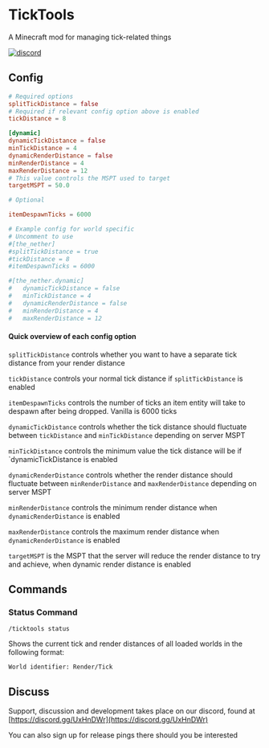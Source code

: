 # TickTools
A Minecraft mod for managing tick-related things

[![discord](https://img.shields.io/discord/764543203772334100?label=discord)](https://discord.gg/UxHnDWr)
## Config

```toml
# Required options
splitTickDistance = false
# Required if relevant config option above is enabled
tickDistance = 8

[dynamic]
dynamicTickDistance = false
minTickDistance = 4
dynamicRenderDistance = false
minRenderDistance = 4
maxRenderDistance = 12
# This value controls the MSPT used to target
targetMSPT = 50.0

# Optional

itemDespawnTicks = 6000

# Example config for world specific
# Uncomment to use
#[the_nether]
#splitTickDistance = true
#tickDistance = 8
#itemDespawnTicks = 6000

#[the_nether.dynamic]
#   dynamicTickDistance = false
#   minTickDistance = 4
#   dynamicRenderDistance = false
#   minRenderDistance = 4
#   maxRenderDistance = 12

```

#### Quick overview of each config option

`splitTickDistance` controls whether you want to have a separate tick distance from your render distance

`tickDistance` controls your normal tick distance if `splitTickDistance` is enabled

`itemDespawnTicks` controls the number of ticks an item entity will take to despawn after being dropped. Vanilla is 6000 ticks

`dynamicTickDistance` controls whether the tick distance should fluctuate between `tickDistance` and `minTickDistance` depending on server MSPT

`minTickDistance` controls the minimum value the tick distance will be if `dynamicTickDistance
 is enabled

`dynamicRenderDistance` controls whether the render distance should fluctuate between `minRenderDistance` and `maxRenderDistance` depending on server MSPT

`minRenderDistance` controls the minimum render distance when `dynamicRenderDistance` is enabled

`maxRenderDistance` controls the maximum render distance when `dynamicRenderDistance` is enabled

`targetMSPT` is the MSPT that the server will reduce the render distance to try and achieve, when dynamic render distance is enabled


## Commands

### Status Command

`/ticktools status`

Shows the current tick and render distances of all loaded worlds in the following format:

`World identifier: Render/Tick`

## Discuss

Support, discussion and development takes place on our discord, found at [https://discord.gg/UxHnDWr](https://discord.gg/UxHnDWr)

You can also sign up for release pings there should you be interested
